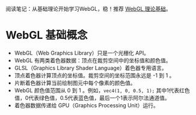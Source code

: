 阅读笔记：从基础理论开始学习WebGL，稳！推荐 [WebGL 理论基础](https://webglfundamentals.org/webgl/lessons/zh_cn/)。

# WebGL 基础概念

- WebGL（Web Graphics Library）只是一个光栅化 API。
- WebGL 有两类着色器数据：顶点在裁剪空间中的坐标值和颜色值。
- GLSL（Graphics Library Shader Language）着色器专用语言。
- 顶点着色器计算顶点的坐标值。裁剪空间的坐标范围永远是 -1 到 1 。
- 片断着色器计算当前绘制图元中每个像素的颜色值。
- WebGL 颜色值范围从 0 到 1 。例如，`vec4(1, 0, 0.5, 1);` 其中1代表红色值，0代表绿色值，0.5代表蓝色值，最后一个1表示阿尔法通道值。
- 着色器数据传递给 GPU（Graphics Processing Unit）运行。
